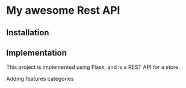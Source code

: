 # My awesome Rest API

## Installation

## Implementation

This project is implemented using Flask, and is a REST API for a store.

Adding features categories